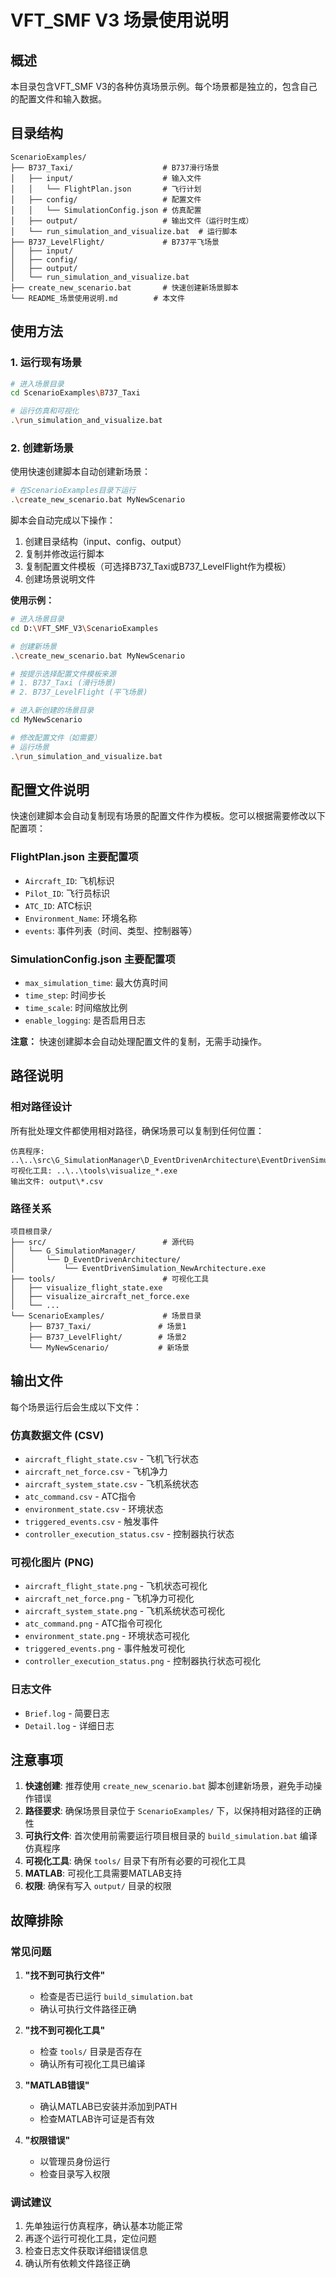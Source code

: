 # VFT_SMF V3 场景使用说明

## 概述

本目录包含VFT_SMF V3的各种仿真场景示例。每个场景都是独立的，包含自己的配置文件和输入数据。

## 目录结构

```
ScenarioExamples/
├── B737_Taxi/                    # B737滑行场景
│   ├── input/                    # 输入文件
│   │   └── FlightPlan.json       # 飞行计划
│   ├── config/                   # 配置文件
│   │   └── SimulationConfig.json # 仿真配置
│   ├── output/                   # 输出文件（运行时生成）
│   └── run_simulation_and_visualize.bat  # 运行脚本
├── B737_LevelFlight/             # B737平飞场景
│   ├── input/
│   ├── config/
│   ├── output/
│   └── run_simulation_and_visualize.bat
├── create_new_scenario.bat       # 快速创建新场景脚本
└── README_场景使用说明.md        # 本文件
```

## 使用方法

### 1. 运行现有场景

```bash
# 进入场景目录
cd ScenarioExamples\B737_Taxi

# 运行仿真和可视化
.\run_simulation_and_visualize.bat
```

### 2. 创建新场景

使用快速创建脚本自动创建新场景：

```bash
# 在ScenarioExamples目录下运行
.\create_new_scenario.bat MyNewScenario
```

脚本会自动完成以下操作：
1. 创建目录结构（input、config、output）
2. 复制并修改运行脚本
3. 复制配置文件模板（可选择B737_Taxi或B737_LevelFlight作为模板）
4. 创建场景说明文件

**使用示例：**
```bash
# 进入场景目录
cd D:\VFT_SMF_V3\ScenarioExamples

# 创建新场景
.\create_new_scenario.bat MyNewScenario

# 按提示选择配置文件模板来源
# 1. B737_Taxi (滑行场景)
# 2. B737_LevelFlight (平飞场景)

# 进入新创建的场景目录
cd MyNewScenario

# 修改配置文件（如需要）
# 运行场景
.\run_simulation_and_visualize.bat
```

## 配置文件说明

快速创建脚本会自动复制现有场景的配置文件作为模板。您可以根据需要修改以下配置项：

### FlightPlan.json 主要配置项
- `Aircraft_ID`: 飞机标识
- `Pilot_ID`: 飞行员标识  
- `ATC_ID`: ATC标识
- `Environment_Name`: 环境名称
- `events`: 事件列表（时间、类型、控制器等）

### SimulationConfig.json 主要配置项
- `max_simulation_time`: 最大仿真时间
- `time_step`: 时间步长
- `time_scale`: 时间缩放比例
- `enable_logging`: 是否启用日志

**注意：** 快速创建脚本会自动处理配置文件的复制，无需手动操作。

## 路径说明

### 相对路径设计

所有批处理文件都使用相对路径，确保场景可以复制到任何位置：

```
仿真程序: ..\..\src\G_SimulationManager\D_EventDrivenArchitecture\EventDrivenSimulation_NewArchitecture.exe
可视化工具: ..\..\tools\visualize_*.exe
输出文件: output\*.csv
```

### 路径关系

```
项目根目录/
├── src/                          # 源代码
│   └── G_SimulationManager/
│       └── D_EventDrivenArchitecture/
│           └── EventDrivenSimulation_NewArchitecture.exe
├── tools/                        # 可视化工具
│   ├── visualize_flight_state.exe
│   ├── visualize_aircraft_net_force.exe
│   └── ...
└── ScenarioExamples/             # 场景目录
    ├── B737_Taxi/               # 场景1
    ├── B737_LevelFlight/        # 场景2
    └── MyNewScenario/           # 新场景
```

## 输出文件

每个场景运行后会生成以下文件：

### 仿真数据文件 (CSV)
- `aircraft_flight_state.csv` - 飞机飞行状态
- `aircraft_net_force.csv` - 飞机净力
- `aircraft_system_state.csv` - 飞机系统状态
- `atc_command.csv` - ATC指令
- `environment_state.csv` - 环境状态
- `triggered_events.csv` - 触发事件
- `controller_execution_status.csv` - 控制器执行状态

### 可视化图片 (PNG)
- `aircraft_flight_state.png` - 飞机状态可视化
- `aircraft_net_force.png` - 飞机净力可视化
- `aircraft_system_state.png` - 飞机系统状态可视化
- `atc_command.png` - ATC指令可视化
- `environment_state.png` - 环境状态可视化
- `triggered_events.png` - 事件触发可视化
- `controller_execution_status.png` - 控制器执行状态可视化

### 日志文件
- `Brief.log` - 简要日志
- `Detail.log` - 详细日志

## 注意事项

1. **快速创建**: 推荐使用 `create_new_scenario.bat` 脚本创建新场景，避免手动操作错误
2. **路径要求**: 确保场景目录位于 `ScenarioExamples/` 下，以保持相对路径的正确性
3. **可执行文件**: 首次使用前需要运行项目根目录的 `build_simulation.bat` 编译仿真程序
4. **可视化工具**: 确保 `tools/` 目录下有所有必要的可视化工具
5. **MATLAB**: 可视化工具需要MATLAB支持
6. **权限**: 确保有写入 `output/` 目录的权限

## 故障排除

### 常见问题

1. **"找不到可执行文件"**
   - 检查是否已运行 `build_simulation.bat`
   - 确认可执行文件路径正确

2. **"找不到可视化工具"**
   - 检查 `tools/` 目录是否存在
   - 确认所有可视化工具已编译

3. **"MATLAB错误"**
   - 确认MATLAB已安装并添加到PATH
   - 检查MATLAB许可证是否有效

4. **"权限错误"**
   - 以管理员身份运行
   - 检查目录写入权限

### 调试建议

1. 先单独运行仿真程序，确认基本功能正常
2. 再逐个运行可视化工具，定位问题
3. 检查日志文件获取详细错误信息
4. 确认所有依赖文件路径正确
